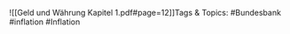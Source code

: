 
![[Geld und Währung Kapitel 1.pdf#page=12]]Tags & Topics:
   #Bundesbank
   #inflation
   #Inflation